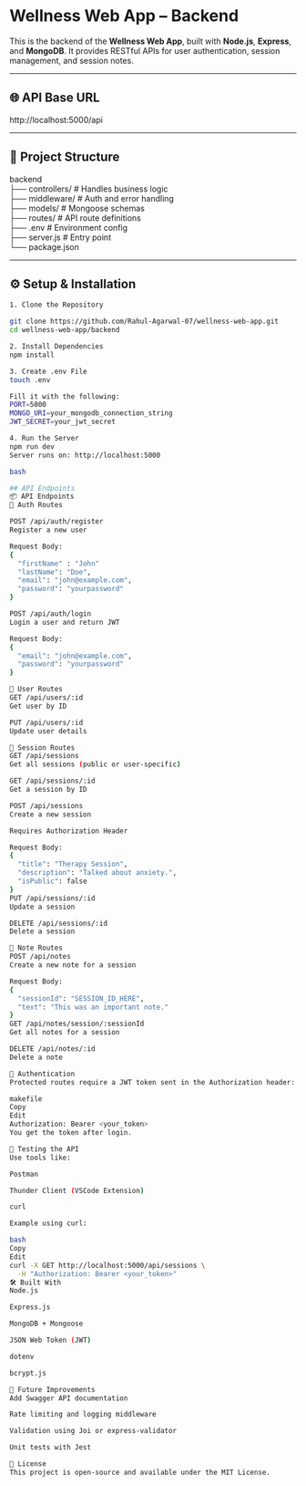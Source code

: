 # Wellness Web App – Backend

This is the backend of the **Wellness Web App**, built with **Node.js**, **Express**, and **MongoDB**. It provides RESTful APIs for user authentication, session management, and session notes.

---

## 🌐 API Base URL

http://localhost:5000/api

---

## 📁 Project Structure

backend  
├── controllers/ # Handles business logic  
├── middleware/ # Auth and error handling  
├── models/ # Mongoose schemas  
├── routes/ # API route definitions  
├── .env # Environment config  
├── server.js # Entry point  
└── package.json  

---

## ⚙️ Setup & Installation
```bash
1. Clone the Repository

git clone https://github.com/Rahul-Agarwal-07/wellness-web-app.git  
cd wellness-web-app/backend  

2. Install Dependencies    
npm install  

3. Create .env File    
touch .env  

Fill it with the following:    
PORT=5000  
MONGO_URI=your_mongodb_connection_string  
JWT_SECRET=your_jwt_secret  

4. Run the Server  
npm run dev    
Server runs on: http://localhost:5000  

bash

## API Endpoints
📦 API Endpoints  
🔐 Auth Routes  

POST /api/auth/register  
Register a new user  

Request Body:  
{  
  "firstName" : "John"  
  "lastName": "Doe",  
  "email": "john@example.com",  
  "password": "yourpassword"  
}  

POST /api/auth/login  
Login a user and return JWT  

Request Body:  
{  
  "email": "john@example.com",  
  "password": "yourpassword"  
}  

👤 User Routes  
GET /api/users/:id  
Get user by ID  

PUT /api/users/:id  
Update user details  

📘 Session Routes  
GET /api/sessions  
Get all sessions (public or user-specific)  

GET /api/sessions/:id  
Get a session by ID  

POST /api/sessions  
Create a new session  

Requires Authorization Header  

Request Body:  
{  
  "title": "Therapy Session",  
  "description": "Talked about anxiety.",  
  "isPublic": false  
}  
PUT /api/sessions/:id    
Update a session  

DELETE /api/sessions/:id  
Delete a session  

📝 Note Routes  
POST /api/notes  
Create a new note for a session  

Request Body:  
{
  "sessionId": "SESSION_ID_HERE",
  "text": "This was an important note."
}
GET /api/notes/session/:sessionId
Get all notes for a session

DELETE /api/notes/:id
Delete a note

🔐 Authentication
Protected routes require a JWT token sent in the Authorization header:

makefile
Copy
Edit
Authorization: Bearer <your_token>
You get the token after login.

🧪 Testing the API
Use tools like:

Postman

Thunder Client (VSCode Extension)

curl

Example using curl:

bash
Copy
Edit
curl -X GET http://localhost:5000/api/sessions \
  -H "Authorization: Bearer <your_token>"
🛠 Built With
Node.js

Express.js

MongoDB + Mongoose

JSON Web Token (JWT)

dotenv

bcrypt.js

📌 Future Improvements
Add Swagger API documentation

Rate limiting and logging middleware

Validation using Joi or express-validator

Unit tests with Jest

📄 License
This project is open-source and available under the MIT License.
